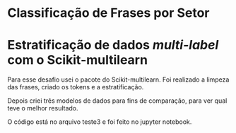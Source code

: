 # Classificação de Frases por Setor

# Estratificação de dados *multi-label* com o Scikit-multilearn

Para esse desafio usei o pacote do Scikit-multilearn.
Foi realizado a limpeza das frases, criado os tokens e a estratificação.

Depois criei três modelos de dados para fins de comparação, para ver qual teve o melhor resultado.

O código está no arquivo teste3 e foi feito no jupyter notebook.
